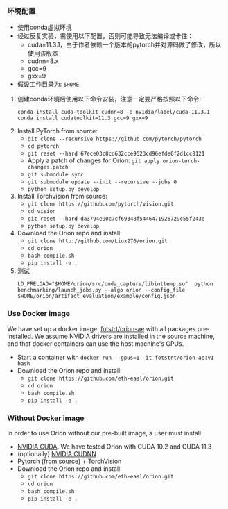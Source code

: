 ### 环境配置
- 使用conda虚拟环境
- 经过反复实验，需使用以下配置，否则可能导致无法编译或卡住：
    - cuda=11.3.1，由于作者依赖一个版本的pytorch并对源码做了修改，所以使用该版本
    - cudnn=8.x
    - gcc=9
    - gxx=9
- 假设工作目录为: `$HOME`
1. 创建conda环境后使用以下命令安装，注意一定要严格按照以下命令:
    ```
    conda install cuda-toolkit cudnn=8 -c nvidia/label/cuda-11.3.1
    conda install cudatoolkit=11.3 gcc=9 gxx=9
    ```
2. Install PyTorch from source:
    * `git clone --recursive https://github.com/pytorch/pytorch`
    * `cd pytorch`
    * `git reset --hard 67ece03c8cd632cce9523cd96efde6f2d1cc8121`
    * Apply a patch of changes for Orion: `git apply orion-torch-changes.patch`
    * `git submodule sync`
    * `git submodule update --init --recursive --jobs 0`
    * `python setup.py develop`
3. Install Torchvision from source:
    * `git clone https://github.com/pytorch/vision.git`
    * `cd vision`
    * `git reset --hard da3794e90c7cf69348f5446471926729c55f243e`
    * `python setup.py develop`
4. Download the Orion repo and install:
    * `git clone http://github.com/Liux276/orion.git`
    * `cd orion`
    * `bash compile.sh`
    * `pip install -e .`
5. 测试
    ```
    LD_PRELOAD="$HOME/orion/src/cuda_capture/libinttemp.so"  python benchmarking/launch_jobs.py --algo orion --config_file $HOME/orion/artifact_evaluation/example/config.json
    ```

### Use Docker image

We have set up a docker image: [fotstrt/orion-ae](https://hub.docker.com/repository/docker/fotstrt/orion-ae/general) with all packages pre-installed. We assume NVIDIA drivers are installed in the source machine, and that docker containers can use the host machine's GPUs.

* Start a container with `docker run --gpus=1 -it fotstrt/orion-ae:v1 bash`
* Download the Orion repo and install:
    * `git clone https://github.com/eth-easl/orion.git`
    * `cd orion`
    * `bash compile.sh`
    * `pip install -e .`


### Without Docker image

In order to use Orion without our pre-built image, a user must install:
* [NVIDIA CUDA](https://developer.nvidia.com/cuda-toolkit). We have tested Orion with CUDA 10.2 and CUDA 11.3
* (optionally) [NVIDIA CUDNN](https://developer.nvidia.com/cudnn)
* Pytorch (from source) + TorchVision
* Download the Orion repo and install:
    * `git clone https://github.com/eth-easl/orion.git`
    * `cd orion`
    * `bash compile.sh`
    * `pip install -e .`
